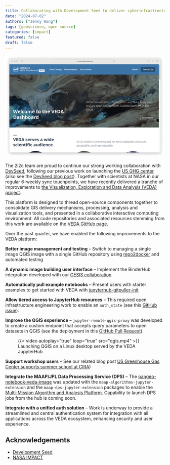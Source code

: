 ```yaml
---
title: Collaborating with Development Seed to deliver cyberinfrastructure for NASA VEDA
date: "2024-07-02"
authors: ["Jenny Wong"]
tags: [geoscience, open source]
categories: [impact]
featured: false
draft: false
---
```


![Landing page of the public-facing NASA VEDA dashboard](featured.png "The [VEDA dashboard](https://www.earthdata.nasa.gov/dashboard/)")

The 2i2c team are proud to continue our strong working collaboration with [DevSeed](https://developmentseed.org/), following our previous work on launching the [US GHG center](blog/2023/us-ghg-center-launches/index) (also see the [DevSeed blog post](https://developmentseed.org/blog/2023-12-14-ghg-center)). Together with scientists at NASA in our regular 6-weekly sync touchpoints, we have recently delivered a tranche of improvements to [the Visualization, Exploration and Data Analysis (VEDA) project](https://www.earthdata.nasa.gov/esds/veda).

This platform is designed to thread open-source components together to consolidate GIS delivery mechanisms, processing, analysis and visualization tools, and presented in a collaborative interactive computing environment. All code repositories and associated resources stemming from this work are available on the [VEDA GitHub page](https://github.com/NASA-IMPACT/VEDA/wiki).

Over the past quarter, we have enabled the following improvements to the VEDA platform:

**Better image management and testing** – Switch to managing a single image QGIS image with a single GitHub repository using [repo2docker](https://repo2docker.readthedocs.io/en/latest/) and automated testing

**A dynamic image building user interface** – Implement the BinderHub integration developed with our [GESIS collaboration](blog/2024/jupyterhub-binderhub-gesis/index)

**Automatically pull example notebooks** – Present users with starter examples to get started with VEDA with [jupyterhub-gitpuller-init](https://github.com/NASA-IMPACT/jupyterhub-gitpuller-init)

**Allow tiered access to JupyterHub resources** – This required open infrastructure engineering work to enable an `auth_state` (see this [GitHub issue](https://github.com/2i2c-org/infrastructure/issues/4279)).

**Improve the QGIS experience** – `jupyter-remote-qgis-proxy` was developed to create a custom endpoint that accepts query parameters to open datasets in QGIS (see the deployment in this [GitHub Pull Request](https://github.com/2i2c-org/infrastructure/pull/4299)).

<figure>
  {{< video autoplay="true" loop="true" src="qgis.mp4" >}}
  <figcaption>Launching QGIS on a Linux desktop served by the VEDA JupyterHub</figcaption>
</figure>

**Support workshop users** – See our related blog post [US Greenhouse Gas Center supports summer school at CIRA](blog/2024/ghg-summer-school/index))

**Integrate the MAAP/JPL Data Processing Service (DPS)** – The [pangeo-notebook-veda-image](https://github.com/NASA-IMPACT/pangeo-notebook-veda-image) was updated with the `maap-algorithms-jupyter-extension` and the `maap-dps-jupyter-extension` packages to enable the [Multi-Mission Algorithm and Analysis Platform](https://docs.maap-project.org/en/latest/getting_started/about_maap.html). Capability to launch DPS jobs from the hub is coming soon.

**Integrate with a unified auth solution** – Work is underway to provide a streamlined and central authentication system for integration with all applications across the VEDA ecosystem, enhancing security and user experience.

<!-- TBC: @yuvipanda Insert a quote from 2i2c about the collaboration -->

<!-- TBC: @yuvipanda Insert a quote from DevSeed about the collaboration -->

<!-- TBC: @yuvipanda Insert a quote from NASA about the collaboration -->

## Acknowledgements

- [Development Seed](https://developmentseed.org/)
- [NASA IMPACT](https://impact.earthdata.nasa.gov/)
